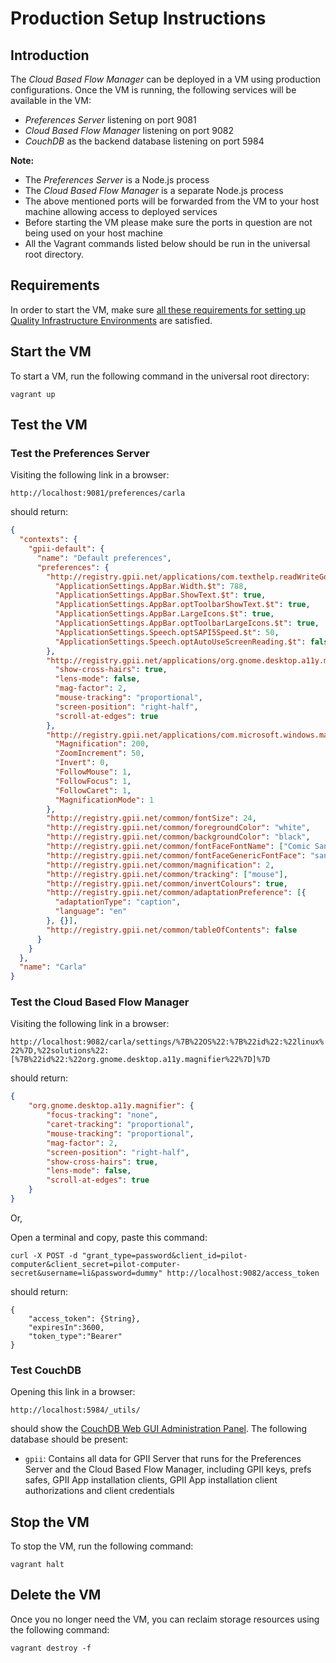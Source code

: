 # Production Setup Instructions

## Introduction

The *Cloud Based Flow Manager* can be deployed in a VM using production configurations. Once the VM is running, the
following services will be available in the VM:

* *Preferences Server* listening on port 9081
* *Cloud Based Flow Manager* listening on port 9082
* *CouchDB* as the backend database listening on port 5984

**Note:**

* The *Preferences Server* is a Node.js process
* The *Cloud Based Flow Manager* is a separate Node.js process
* The above mentioned ports will be forwarded from the VM to your host machine allowing access to deployed services
* Before starting the VM please make sure the ports in question are not being used on your host machine
* All the Vagrant commands listed below should be run in the universal root directory.

## Requirements

In order to start the VM, make sure [all these requirements for setting up Quality Infrastructure
Environments](https://github.com/GPII/qi-development-environments/blob/master/README.md#requirements) are satisfied.

## Start the VM

To start a VM, run the following command in the universal root directory:

`vagrant up`

## Test the VM

### Test the Preferences Server

Visiting the following link in a browser:

`http://localhost:9081/preferences/carla`

should return:

```json
{
  "contexts": {
    "gpii-default": {
      "name": "Default preferences",
      "preferences": {
        "http://registry.gpii.net/applications/com.texthelp.readWriteGold": {
          "ApplicationSettings.AppBar.Width.$t": 788,
          "ApplicationSettings.AppBar.ShowText.$t": true,
          "ApplicationSettings.AppBar.optToolbarShowText.$t": true,
          "ApplicationSettings.AppBar.LargeIcons.$t": true,
          "ApplicationSettings.AppBar.optToolbarLargeIcons.$t": true,
          "ApplicationSettings.Speech.optSAPI5Speed.$t": 50,
          "ApplicationSettings.Speech.optAutoUseScreenReading.$t": false
        },
        "http://registry.gpii.net/applications/org.gnome.desktop.a11y.magnifier": {
          "show-cross-hairs": true,
          "lens-mode": false,
          "mag-factor": 2,
          "mouse-tracking": "proportional",
          "screen-position": "right-half",
          "scroll-at-edges": true
        },
        "http://registry.gpii.net/applications/com.microsoft.windows.magnifier": {
          "Magnification": 200,
          "ZoomIncrement": 50,
          "Invert": 0,
          "FollowMouse": 1,
          "FollowFocus": 1,
          "FollowCaret": 1,
          "MagnificationMode": 1
        },
        "http://registry.gpii.net/common/fontSize": 24,
        "http://registry.gpii.net/common/foregroundColor": "white",
        "http://registry.gpii.net/common/backgroundColor": "black",
        "http://registry.gpii.net/common/fontFaceFontName": ["Comic Sans"],
        "http://registry.gpii.net/common/fontFaceGenericFontFace": "sans serif",
        "http://registry.gpii.net/common/magnification": 2,
        "http://registry.gpii.net/common/tracking": ["mouse"],
        "http://registry.gpii.net/common/invertColours": true,
        "http://registry.gpii.net/common/adaptationPreference": [{
          "adaptationType": "caption",
          "language": "en"
        }, {}],
        "http://registry.gpii.net/common/tableOfContents": false
      }
    }
  },
  "name": "Carla"
}
```

### Test the Cloud Based Flow Manager

Visiting the following link in a browser:

`http://localhost:9082/carla/settings/%7B%22OS%22:%7B%22id%22:%22linux%22%7D,%22solutions%22:[%7B%22id%22:%22org.gnome.desktop.a11y.magnifier%22%7D]%7D`

should return:

```json
{
    "org.gnome.desktop.a11y.magnifier": {
        "focus-tracking": "none",
        "caret-tracking": "proportional",
        "mouse-tracking": "proportional",
        "mag-factor": 2,
        "screen-position": "right-half",
        "show-cross-hairs": true,
        "lens-mode": false,
        "scroll-at-edges": true
    }
}
```

Or,

Open a terminal and copy, paste this command:

```snippet
curl -X POST -d "grant_type=password&client_id=pilot-computer&client_secret=pilot-computer-secret&username=li&password=dummy" http://localhost:9082/access_token
```

should return:

```snippet
{
    "access_token": {String},
    "expiresIn":3600,
    "token_type":"Bearer"
}
```

### Test CouchDB

Opening this link in a browser:

`http://localhost:5984/_utils/`

should show the [CouchDB Web GUI Administration Panel](http://docs.couchdb.org/en/1.6.1/intro/futon.html). The following
database should be present:

* `gpii`: Contains all data for GPII Server that runs for the Preferences Server and the Cloud Based Flow Manager,
  including GPII keys, prefs safes, GPII App installation clients, GPII App installation client authorizations and
  client credentials

## Stop the VM

To stop the VM, run the following command:

`vagrant halt`

## Delete the VM

Once you no longer need the VM, you can reclaim storage resources using the following command:

`vagrant destroy -f`
